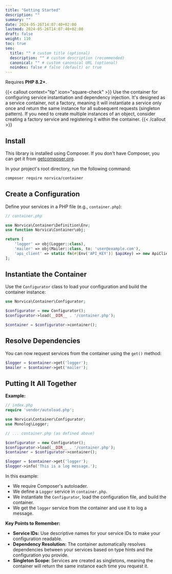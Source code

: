 ```yaml
---
title: "Getting Started"
description: ""
summary: ""
date: 2024-05-26T14:07:40+02:00
lastmod: 2024-05-26T14:07:40+02:00
draft: false
weight: 110
toc: true
seo:
  title: "" # custom title (optional)
  description: "" # custom description (recommended)
  canonical: "" # custom canonical URL (optional)
  noindex: false # false (default) or true
---
```


Requires **PHP 8.2+**.

{{< callout context="tip" icon="square-check" >}}
Use the container for configuring service instantiation and dependency injection. It's designed as a service container,
not a factory, meaning it will instantiate a service only once and return the same instance for all subsequent
requests (singleton pattern). If you need to create multiple instances of an object, consider creating a factory service
and registering it within the container.
{{< /callout >}}

## Install

This library is installed using Composer. If you don't have Composer, you can get it from
[getcomposer.org](https://getcomposer.org).

In your project's root directory, run the following command:

```bash
composer require norvica/container
```

## Create a Configuration

Define your services in a PHP file (e.g., `container.php`):

```php
// container.php

use Norvica\Container\Definition\Env;
use function Norvica\Container\obj;

return [
    'logger' => obj(Logger::class),
    'mailer' => obj(Mailer::class, to: 'user@example.com'),
    'api_client' => static fn(#[Env('API_KEY')] $apiKey) => new ApiClient($apiKey),
];
```

## Instantiate the Container

Use the `Configurator` class to load your configuration and build the container instance:

```php
use Norvica\Container\Configurator;

$configurator = new Configurator();
$configurator->load(__DIR__ . '/container.php');

$container = $configurator->container();
```

## Resolve Dependencies

You can now request services from the container using the `get()` method:

```php
$logger = $container->get('logger');
$mailer = $container->get('mailer'); 
```

## Putting It All Together

**Example:**

```php
// index.php
require 'vendor/autoload.php';

use Norvica\Container\Configurator;
use Monolog\Logger;

// ... container.php (as defined above)

$configurator = new Configurator();
$configurator->load(__DIR__ . '/container.php');
$container = $configurator->container();

$logger = $container->get('logger');
$logger->info('This is a log message.');
```

In this example:

* We require Composer's autoloader.
* We define a `Logger` service in `container.php`.
* We instantiate the `Configurator`, load the configuration file, and build the container.
* We get the `logger` service from the container and use it to log a message.

**Key Points to Remember:**

* **Service IDs:** Use descriptive names for your service IDs to make your configuration readable.
* **Dependency Resolution:** The container automatically resolves dependencies between your services based on type hints and
  the configuration you provide.
* **Singleton Scope:** Services are created as singletons, meaning the container will return the same instance
  each time you request it.
